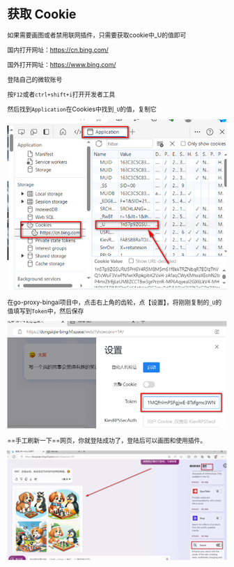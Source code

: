 # 获取 Cookie

如果需要画图或者禁用联网插件，只需要获取cookie中_U的值即可

国内打开网址：https://cn.bing.com/

国外打开网址：https://www.bing.com/

登陆自己的微软账号

按`F12`或者`ctrl+shift+i`打开开发者工具

然后找到`Application`在Cookies中找到`_U`的值，复制它

![image-20240115143007888](assets/image-20240115143007888.png)



在go-proxy-bingai项目中，点击右上角的齿轮，点【设置】，将刚刚复制的`_U`的值填写到`Token`中，然后保存

![image-20240115143433222](assets/image-20240115143433222.png)

==手工刷新一下==网页，你就登陆成功了，登陆后可以画图和使用插件。

![image-20240115143932479](assets/image-20240115143932479.png)





### 



